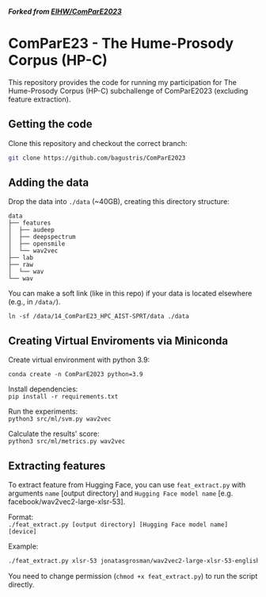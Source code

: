 ***Forked from [EIHW/ComParE2023](http:github.com/EIHW/ComParE2023)***

# ComParE23 - The Hume-Prosody Corpus (HP-C)
This repository provides the code for running my participation for The Hume-Prosody Corpus (HP-C) subchallenge of ComParE2023 (excluding feature extraction).


## Getting the code
Clone this repository and checkout the correct branch:
```bash
git clone https://github.com/bagustris/ComParE2023
```

## Adding the data
Drop the data into `./data` (~40GB), creating this directory structure:
```console
data
├── features
│  ├── audeep
│  ├── deepspectrum
│  ├── opensmile
│  └── wav2vec
├── lab
├── raw
│  └── wav
└── wav
```
You can make a soft link (like in this repo) if your data is located elsewhere (e.g., in `/data/`).

```
ln -sf /data/14_ComParE23_HPC_AIST-SPRT/data ./data
```

## Creating Virtual Enviroments via Miniconda
Create virtual environment with python 3.9:

`conda create -n ComParE2023 python=3.9`

Install dependencies:  
`pip install -r requirements.txt`

Run the experiments:  
`python3 src/ml/svm.py wav2vec`

Calculate the results' score:  
`python3 src/ml/metrics.py wav2vec`


## Extracting features
To extract feature from Hugging Face, you can use `feat_extract.py` with 
arguments `name` [output directory] and `Hugging Face model name` [e.g. facebook/wav2vec2-large-xlsr-53].

Format:  
`./feat_extract.py [output directory] [Hugging Face model name] [device]`

Example:
```bash
./feat_extract.py xlsr-53 jonatasgrosman/wav2vec2-large-xlsr-53-english
``` 

You need to change permission (`chmod +x feat_extract.py`) to run the script directly.

